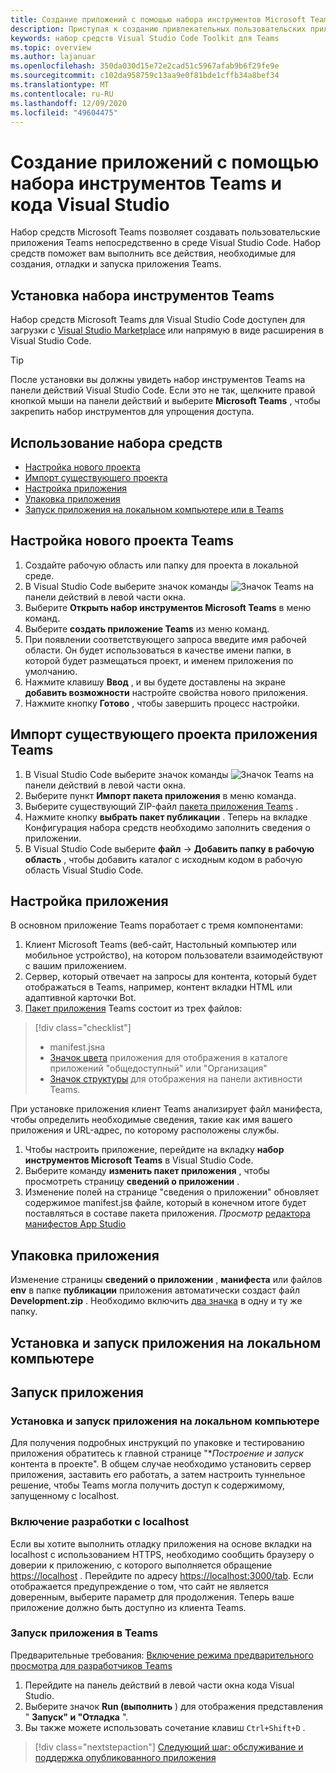 ```yaml
---
title: Создание приложений с помощью набора инструментов Microsoft Teams и кода Visual Studio
description: Приступая к созданию привлекательных пользовательских приложений непосредственно в Visual Studio Code с помощью набора инструментов Microsoft Teams
keywords: набор средств Visual Studio Code Toolkit для Teams
ms.topic: overview
ms.author: lajanuar
ms.openlocfilehash: 350da030d15e72e2cad51c5967afab9b6f29fe9e
ms.sourcegitcommit: c102da958759c13aa9e0f81bde1cffb34a8bef34
ms.translationtype: MT
ms.contentlocale: ru-RU
ms.lasthandoff: 12/09/2020
ms.locfileid: "49604475"
---
```

# <a name="build-apps-with-the-teams-toolkit-and-visual-studio-code"></a>Создание приложений с помощью набора инструментов Teams и кода Visual Studio

Набор средств Microsoft Teams позволяет создавать пользовательские приложения Teams непосредственно в среде Visual Studio Code. Набор средств поможет вам выполнить все действия, необходимые для создания, отладки и запуска приложения Teams.

## <a name="installing-the-teams-toolkit"></a>Установка набора инструментов Teams

Набор средств Microsoft Teams для Visual Studio Code доступен для загрузки с [Visual Studio Marketplace](https://aka.ms/teams-toolkit) или напрямую в виде расширения в Visual Studio Code.

> [!TIP]
> После установки вы должны увидеть набор инструментов Teams на панели действий Visual Studio Code. Если это не так, щелкните правой кнопкой мыши на панели действий и выберите **Microsoft Teams** , чтобы закрепить набор инструментов для упрощения доступа.

## <a name="using-the-toolkit"></a>Использование набора средств

- [Настройка нового проекта](#set-up-a-new-teams-project)
- [Импорт существующего проекта](#import-an-existing-teams-app-project)
- [Настройка приложения](#configure-your-app)
- [Упаковка приложения](#package-your-app)
- [Запуск приложения на локальном компьютере или в Teams](#run-your-app)

## <a name="set-up-a-new-teams-project"></a>Настройка нового проекта Teams

1. Создайте рабочую область или папку для проекта в локальной среде.
1. В Visual Studio Code выберите значок команды ![Значок Teams](../assets/icons/favicon-16x16.png) на панели действий в левой части окна.
1. Выберите **Открыть набор инструментов Microsoft Teams** в меню команд.
1. Выберите **создать приложение Teams** из меню команд.
1. При появлении соответствующего запроса введите имя рабочей области. Он будет использоваться в качестве имени папки, в которой будет размещаться проект, и именем приложения по умолчанию.
1. Нажмите клавишу **Ввод** , и вы будете доставлены на экране **добавить возможности** настройте свойства нового приложения.
1. Нажмите кнопку **Готово** , чтобы завершить процесс настройки.

## <a name="import-an-existing-teams-app-project"></a>Импорт существующего проекта приложения Teams

1. В Visual Studio Code выберите значок команды ![Значок Teams](../assets/icons/favicon-16x16.png) на панели действий в левой части окна.
1. Выберите пункт **Импорт пакета приложения** в меню команда.
1. Выберите существующий ZIP-файл [пакета приложения Teams](../concepts/build-and-test/apps-package.md) .
1. Нажмите кнопку **выбрать пакет публикации** . Теперь на вкладке Конфигурация набора средств необходимо заполнить сведения о приложении.
1. В Visual Studio Code выберите **файл**  ->  **Добавить папку в рабочую область** , чтобы добавить каталог с исходным кодом в рабочую область Visual Studio Code.

## <a name="configure-your-app"></a>Настройка приложения

В основном приложение Teams поработает с тремя компонентами:

  1. Клиент Microsoft Teams (веб-сайт, Настольный компьютер или мобильное устройство), на котором пользователи взаимодействуют с вашим приложением.
  1. Сервер, который отвечает на запросы для контента, который будет отображаться в Teams, например, контент вкладки HTML или адаптивной карточки Bot.
  1. [Пакет приложения](/concepts/build-and-test/apps-package.md) Teams состоит из трех файлов:

  > [!div class="checklist"]
  >
  > - manifest.jsна 
  > - [Значок цвета](../resources/schema/manifest-schema.md#icons) приложения для отображения в каталоге приложений "общедоступный" или "Организация"
 > - [Значок структуры](../resources/schema/manifest-schema.md#icons) для отображения на панели активности Teams.

При установке приложения клиент Teams анализирует файл манифеста, чтобы определить необходимые сведения, такие как имя вашего приложения и URL-адрес, по которому расположены службы.

1. Чтобы настроить приложение, перейдите на вкладку **набор инструментов Microsoft Teams** в Visual Studio Code.
1. Выберите команду **изменить пакет приложения** , чтобы просмотреть страницу **сведений о приложении** .
1. Изменение полей на странице "сведения о приложении" обновляет содержимое manifest.jsв файле, который в конечном итоге будет поставляться в составе пакета приложения. *Просмотр* [редактора манифестов App Studio](https://aka.ms/teams-toolkit-manifest)

## <a name="package-your-app"></a>Упаковка приложения

Изменение страницы **сведений о приложении** , **манифеста** или файлов **env** в папке  **публикации** приложения автоматически создаст файл **Development.zip** . Необходимо включить [два значка](../concepts/build-and-test/apps-package.md#app-icons) в одну и ту же папку.

## <a name="install-and-run-your-app-locally"></a>Установка и запуск приложения на локальном компьютере

## <a name="run-your-app"></a>Запуск приложения

### <a name="install-and-run-your-app-locally"></a>Установка и запуск приложения на локальном компьютере

Для получения подробных инструкций по упаковке и тестированию приложения обратитесь к главной странице "**Построение и запуск* контента в проекте". В общем случае необходимо установить сервер приложения, заставить его работать, а затем настроить туннельное решение, чтобы Teams могла получить доступ к содержимому, запущенному с localhost.

### <a name="enable-development-from-localhost"></a>Включение разработки с localhost

Если вы хотите выполнить отладку приложения на основе вкладки на localhost с использованием HTTPS, необходимо сообщить браузеру о доверии к приложению, с которого выполняется обращение <https://localhost> . Перейдите по адресу <https://localhost:3000/tab>. Если отображается предупреждение о том, что сайт не является доверенным, выберите параметр для продолжения. Теперь ваше приложение должно быть доступно из клиента Teams.

### <a name="run-your-app-in-teams"></a>Запуск приложения в Teams

Предварительные требования: [Включение режима предварительного просмотра для разработчиков Teams](https://aka.ms/teams-toolkit-enable-devpreview)

1. Перейдите на панель действий в левой части окна кода Visual Studio.
1. Выберите значок **Run (выполнить** ) для отображения представления " **Запуск" и "Отладка** ".
1. Вы также можете использовать сочетание клавиш `Ctrl+Shift+D` .

> [!div class="nextstepaction"]
> [Следующий шаг: обслуживание и поддержка опубликованного приложения](../concepts/deploy-and-publish/appsource/post-publish/overview.md)

